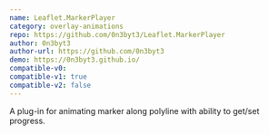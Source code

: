 ```yaml
---
name: Leaflet.MarkerPlayer
category: overlay-animations
repo: https://github.com/0n3byt3/Leaflet.MarkerPlayer
author: 0n3byt3
author-url: https://github.com/0n3byt3
demo: https://0n3byt3.github.io/
compatible-v0:
compatible-v1: true
compatible-v2: false
---
```


A plug-in for animating marker along polyline with ability to get/set progress.

